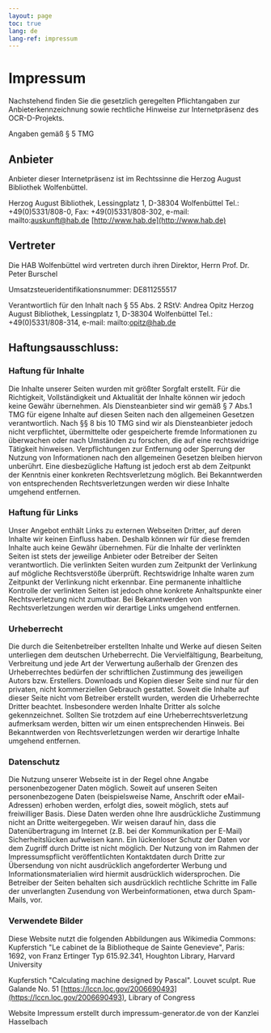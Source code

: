 ```yaml
---
layout: page
toc: true
lang: de
lang-ref: impressum
---
```


# Impressum

Nachstehend finden Sie die gesetzlich geregelten Pflichtangaben zur Anbieterkennzeichnung 
sowie rechtliche Hinweise zur Internetpräsenz des OCR-D-Projekts. 

Angaben gemäß § 5 TMG

## Anbieter
Anbieter dieser Internetpräsenz ist im Rechtssinne die Herzog August Bibliothek Wolfenbüttel.

Herzog August Bibliothek,
Lessingplatz 1,
D-38304 Wolfenbüttel
Tel.: +49(0)5331/808-0,
Fax: +49(0)5331/808-302,
e-mail: mailto:auskunft@hab.de
[http://www.hab.de](http://www.hab.de)

## Vertreter
Die HAB Wolfenbüttel wird vertreten durch ihren Direktor, Herrn Prof. Dr. Peter Burschel

Umsatzsteueridentifikationsnummer: DE811255517

Verantwortlich für den Inhalt nach § 55 Abs. 2 RStV:
Andrea Opitz
Herzog August Bibliothek,
Lessingplatz 1,
D-38304 Wolfenbüttel
Tel.: +49(0)5331/808-314,
e-mail: mailto:opitz@hab.de

## Haftungsausschluss:

### Haftung für Inhalte

Die Inhalte unserer Seiten wurden mit größter Sorgfalt erstellt. Für die Richtigkeit,
Vollständigkeit und Aktualität der Inhalte können wir jedoch keine Gewähr übernehmen.
Als Diensteanbieter sind wir gemäß § 7 Abs.1 TMG für eigene Inhalte auf diesen Seiten nach
den allgemeinen Gesetzen verantwortlich. Nach §§ 8 bis 10 TMG sind wir als Diensteanbieter
jedoch nicht verpflichtet, übermittelte oder gespeicherte fremde Informationen zu überwachen
oder nach Umständen zu forschen, die auf eine rechtswidrige Tätigkeit hinweisen. Verpflichtungen
zur Entfernung oder Sperrung der Nutzung von Informationen nach den allgemeinen Gesetzen bleiben
hiervon unberührt. Eine diesbezügliche Haftung ist jedoch erst ab dem Zeitpunkt der Kenntnis
einer konkreten Rechtsverletzung möglich. Bei Bekanntwerden von entsprechenden Rechtsverletzungen
werden wir diese Inhalte umgehend entfernen.

### Haftung für Links

Unser Angebot enthält Links zu externen Webseiten Dritter, auf deren Inhalte wir keinen Einfluss
haben. Deshalb können wir für diese fremden Inhalte auch keine Gewähr übernehmen. Für die
Inhalte der verlinkten Seiten ist stets der jeweilige Anbieter oder Betreiber der Seiten
verantwortlich. Die verlinkten Seiten wurden zum Zeitpunkt der Verlinkung auf mögliche
Rechtsverstöße überprüft. Rechtswidrige Inhalte waren zum Zeitpunkt der Verlinkung nicht
erkennbar. Eine permanente inhaltliche Kontrolle der verlinkten Seiten ist jedoch ohne konkrete
Anhaltspunkte einer Rechtsverletzung nicht zumutbar. Bei Bekanntwerden von Rechtsverletzungen
werden wir derartige Links umgehend entfernen.

### Urheberrecht

Die durch die Seitenbetreiber erstellten Inhalte und Werke auf diesen Seiten unterliegen dem
deutschen Urheberrecht. Die Vervielfältigung, Bearbeitung, Verbreitung und jede Art der
Verwertung außerhalb der Grenzen des Urheberrechtes bedürfen der schriftlichen Zustimmung des
jeweiligen Autors bzw. Erstellers. Downloads und Kopien dieser Seite sind nur für den privaten,
nicht kommerziellen Gebrauch gestattet. Soweit die Inhalte auf dieser Seite nicht vom Betreiber
erstellt wurden, werden die Urheberrechte Dritter beachtet. Insbesondere werden Inhalte Dritter
als solche gekennzeichnet. Sollten Sie trotzdem auf eine Urheberrechtsverletzung aufmerksam
werden, bitten wir um einen entsprechenden Hinweis. Bei Bekanntwerden von Rechtsverletzungen
werden wir derartige Inhalte umgehend entfernen.

### Datenschutz

Die Nutzung unserer Webseite ist in der Regel ohne Angabe personenbezogener Daten möglich.
Soweit auf unseren Seiten personenbezogene Daten (beispielsweise Name, Anschrift oder
eMail-Adressen) erhoben werden, erfolgt dies, soweit möglich, stets auf freiwilliger Basis.
Diese Daten werden ohne Ihre ausdrückliche Zustimmung nicht an Dritte weitergegeben.
Wir weisen darauf hin, dass die Datenübertragung im Internet (z.B. bei der Kommunikation per
E-Mail) Sicherheitslücken aufweisen kann. Ein lückenloser Schutz der Daten vor dem Zugriff
durch Dritte ist nicht möglich.
Der Nutzung von im Rahmen der Impressumspflicht veröffentlichten Kontaktdaten durch Dritte
zur Übersendung von nicht ausdrücklich angeforderter Werbung und Informationsmaterialien wird
hiermit ausdrücklich widersprochen. Die Betreiber der Seiten behalten sich ausdrücklich
rechtliche Schritte im Falle der unverlangten Zusendung von Werbeinformationen, etwa durch
Spam-Mails, vor.

### Verwendete Bilder
Diese Website nutzt die folgenden Abbildungen aus Wikimedia Commons:
Kupferstich "Le cabinet de la Bibliotheque de Sainte Genevieve", Paris: 1692, von Franz Ertinger
Typ 615.92.341, Houghton Library, Harvard University

Kupferstich "Calculating machine designed by Pascal". Louvet sculpt. Rue Galande No. 51
[https://lccn.loc.gov/2006690493](https://lccn.loc.gov/2006690493), Library of Congress

Website Impressum erstellt durch impressum-generator.de von der Kanzlei Hasselbach
